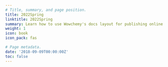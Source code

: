 ```yaml
---
# Title, summary, and page position.
title: 2022Spring
linktitle: 2022Spring
summary: Learn how to use Wowchemy's docs layout for publishing online courses, software documentation, and tutorials.
weight: 1
icon: book
icon_pack: fas

# Page metadata.
date: '2018-09-09T00:00:00Z'
toc: false
---
```

